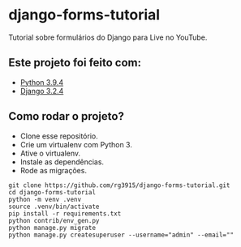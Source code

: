 # django-forms-tutorial

Tutorial sobre formulários do Django para Live no YouTube.


## Este projeto foi feito com:

* [Python 3.9.4](https://www.python.org/)
* [Django 3.2.4](https://www.djangoproject.com/)


## Como rodar o projeto?

* Clone esse repositório.
* Crie um virtualenv com Python 3.
* Ative o virtualenv.
* Instale as dependências.
* Rode as migrações.

```
git clone https://github.com/rg3915/django-forms-tutorial.git
cd django-forms-tutorial
python -m venv .venv
source .venv/bin/activate
pip install -r requirements.txt
python contrib/env_gen.py
python manage.py migrate
python manage.py createsuperuser --username="admin" --email=""
```

